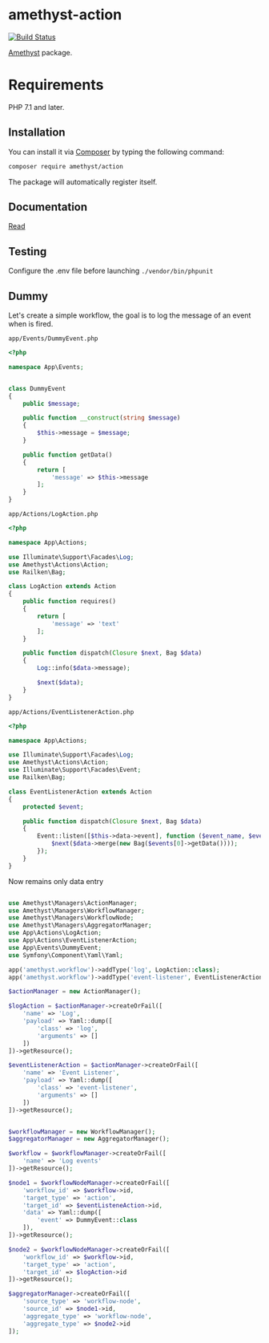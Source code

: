 # amethyst-action

[![Build Status](https://travis-ci.org/amethyst-php/action.svg?branch=master)](https://travis-ci.org/amethyst-php/action)

[Amethyst](https://github.com/amethyst-php/amethyst) package.

# Requirements

PHP 7.1 and later.

## Installation

You can install it via [Composer](https://getcomposer.org/) by typing the following command:

```bash
composer require amethyst/action
```

The package will automatically register itself.

## Documentation

[Read](docs/index.md)

## Testing

Configure the .env file before launching `./vendor/bin/phpunit`


## Dummy

Let's create a simple workflow, the goal is to log the message of an event when is fired.

`app/Events/DummyEvent.php`
```php
<?php

namespace App\Events;


class DummyEvent
{
	public $message;

	public function __construct(string $message)
	{
		$this->message = $message;
	}

	public function getData()
	{
		return [
			'message' => $this->message
		];
	}
}
```

`app/Actions/LogAction.php`
```php
<?php

namespace App\Actions;

use Illuminate\Support\Facades\Log;
use Amethyst\Actions\Action;
use Railken\Bag;

class LogAction extends Action
{
	public function requires()
	{
		return [
			'message' => 'text'
		];
	}

	public function dispatch(Closure $next, Bag $data) 
	{
		Log::info($data->message);

		$next($data);
	}
}
```

`app/Actions/EventListenerAction.php`
```php
<?php

namespace App\Actions;

use Illuminate\Support\Facades\Log;
use Amethyst\Actions\Action;
use Illuminate\Support\Facades\Event;
use Railken\Bag;

class EventListenerAction extends Action
{
	protected $event;

	public function dispatch(Closure $next, Bag $data) 
	{
		Event::listen([$this->data->event], function ($event_name, $events) use ($next, $data) {
			$next($data->merge(new Bag($events[0]->getData())));
		});
	}
}
```

Now remains only data entry
```php

use Amethyst\Managers\ActionManager;
use Amethyst\Managers\WorkflowManager;
use Amethyst\Managers\WorkflowNode;
use Amethyst\Managers\AggregatorManager;
use App\Actions\LogAction;
use App\Actions\EventListenerAction;
use App\Events\DummyEvent;
use Symfony\Component\Yaml\Yaml;

app('amethyst.workflow')->addType('log', LogAction::class);
app('amethyst.workflow')->addType('event-listener', EventListenerAction::class);

$actionManager = new ActionManager();

$logAction = $actionManager->createOrFail([
	'name' => 'Log',
	'payload' => Yaml::dump([
		'class' => 'log',
		'arguments' => []
	])
])->getResource();

$eventListenerAction = $actionManager->createOrFail([
	'name' => 'Event Listener',
	'payload' => Yaml::dump([
		'class' => 'event-listener',
		'arguments' => []
	])
])->getResource();


$workflowManager = new WorkflowManager();
$aggregatorManager = new AggregatorManager();

$workflow = $workflowManager->createOrFail([
	'name' => 'Log events'
])->getResource();

$node1 = $workflowNodeManager->createOrFail([
	'workflow_id' => $workflow->id,
	'target_type' => 'action',
	'target_id' => $eventListeneAction->id,
	'data' => Yaml::dump([
		'event' => DummyEvent::class
	]),
])->getResource();

$node2 = $workflowNodeManager->createOrFail([
	'workflow_id' => $workflow->id,
	'target_type' => 'action',
	'target_id' => $logAction->id
])->getResource();

$aggregatorManager->createOrFail([
	'source_type' => 'workflow-node',
	'source_id' => $node1->id,
	'aggregate_type' => 'workflow-node',
	'aggregate_type' => $node2->id
]);

```